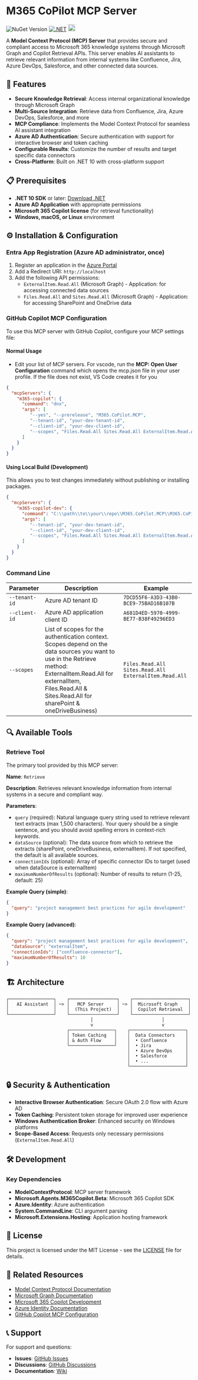 # M365 CoPilot MCP Server

![NuGet Version](https://img.shields.io/nuget/vpre/M365.CoPilot.MCP)
[![.NET](https://img.shields.io/badge/.NET-10.0-purple.svg)](https://dotnet.microsoft.com/)
<img src="https://upload.wikimedia.org/wikipedia/commons/0/0e/Model_Context_Protocol_logo.png" width="19" alt="MCP"/>

A **Model Context Protocol (MCP) Server** that provides secure and compliant access to Microsoft 365 knowledge systems through Microsoft Graph and Copilot Retrieval APIs. This server enables AI assistants to retrieve relevant information from internal systems like Confluence, Jira, Azure DevOps, Salesforce, and other connected data sources.

## 🚀 Features

- **Secure Knowledge Retrieval**: Access internal organizational knowledge through Microsoft Graph
- **Multi-Source Integration**: Retrieve data from Confluence, Jira, Azure DevOps, Salesforce, and more
- **MCP Compliance**: Implements the Model Context Protocol for seamless AI assistant integration
- **Azure AD Authentication**: Secure authentication with support for interactive browser and token caching
- **Configurable Results**: Customize the number of results and target specific data connectors
- **Cross-Platform**: Built on .NET 10 with cross-platform support

## 📋 Prerequisites

- **.NET 10 SDK** or later: [Download .NET](https://dotnet.microsoft.com/en-us/download)
- **Azure AD Application** with appropriate permissions
- **Microsoft 365 Copilot license** (for retrieval functionality)
- **Windows, macOS, or Linux** environment

## ⚙️ Installation & Configuration

### Entra App Registration (Azure AD administrator, once)

1. Register an application in the [Azure Portal](https://portal.azure.com/)
2. Add a Redirect URI: `http://localhost`
3. Add the following API permissions:
   - `ExternalItem.Read.All` (Microsoft Graph) - Application: for accessing connected data sources
   - `Files.Read.All` and `Sites.Read.All` (Microsoft Graph) - Application: for accessing SharePoint and OneDrive data

### GitHub Copilot MCP Configuration

To use this MCP server with GitHub Copilot, configure your MCP settings file:

#### Normal Usage

- Edit your list of MCP servers. For vscode, run the **MCP: Open User Configuration** command which opens the mcp.json file in your user profile. If the file does not exist, VS Code creates it for you

```json
{
  "mcpServers": {
    "m365-copilot": {
      "command": "dnx",
      "args": [
         "--yes", "--prerelease", "M365.CoPilot.MCP",
         "--tenant-id", "your-dev-tenant-id",
         "--client-id", "your-dev-client-id",
         "--scopes", "Files.Read.All Sites.Read.All ExternalItem.Read.All"
      ]
    }
  }
}
```

#### Using Local Build (Development)
This allows you to test changes immediately without publishing or installing packages.
```json
{
  "mcpServers": {
    "m365-copilot-dev": {
      "command": "C:\\path\\to\\your\\repo\\M365.CoPilot.MCP\\M365.CoPilot.MCP\\bin\\Debug\\net10.0\\M365.CoPilot.MCP.exe",
      "args": [
         "--tenant-id", "your-dev-tenant-id",
         "--client-id", "your-dev-client-id",
         "--scopes", "Files.Read.All Sites.Read.All ExternalItem.Read.All"
      ]
    }
  }
}
```

### Command Line

| Parameter | Description | Example |
|-----------|-------------|---------------|
| `--tenant-id` | Azure AD tenant ID | `7DCD55F6-A3D3-43B0-BCE9-75BAD16B107B` |
| `--client-id` | Azure AD application client ID | `A681D4ED-5970-4999-BE77-B38F49296ED3` |
| `--scopes` | List of scopes for the authentication context. Scopes depend on the data sources you want to use in the Retrieve method: ExternalItem.Read.All for externalItem, Files.Read.All & Sites.Read.All for sharePoint & oneDriveBusiness) | `Files.Read.All Sites.Read.All ExternalItem.Read.All` |

## 🔍 Available Tools

### Retrieve Tool

The primary tool provided by this MCP server:

**Name**: `Retrieve`

**Description**: Retrieves relevant knowledge information from internal systems in a secure and compliant way.

**Parameters**:
- `query` (required): Natural language query string used to retrieve relevant text extracts (max 1,500 characters). Your query should be a single sentence, and you should avoid spelling errors in context-rich keywords.
- `dataSource` (optional): The data source from which to retrieve the extracts (sharePoint, oneDriveBusiness, externalItem). If not specified, the default is all available sources.
- `connectionIds` (optional): Array of specific connector IDs to target (used when dataSource is externalItem)
- `maximumNumberOfResults` (optional): Number of results to return (1-25, default: 25)

**Example Query (simple)**:
```json
{
  "query": "project management best practices for agile development"
}
```

**Example Query (advanced)**:
```json
{
  "query": "project management best practices for agile development",
  "dataSource": "externalItem",
  "connectionIds": ["confluence-connector"],
  "maximumNumberOfResults": 10
}
```

## 🏗️ Architecture

```
┌─────────────────┐    ┌──────────────────┐    ┌─────────────────────┐
│   AI Assistant  │ ─> │   MCP Server     │ ─> │  Microsoft Graph    │
│                 │    │  (This Project)  │    │  Copilot Retrieval  │
└─────────────────┘    └──────────────────┘    └─────────────────────┘
                                │                          │
                                v                          v
                       ┌─────────────────┐    ┌─────────────────────┐
                       │ Token Caching   │    │  Data Connectors    │
                       │ & Auth Flow     │    │  • Confluence       │
                       └─────────────────┘    │  • Jira             │
                                              │  • Azure DevOps     │
                                              │  • Salesforce       │
                                              │  • ...              │
                                              └─────────────────────┘
```

## 🔒 Security & Authentication

- **Interactive Browser Authentication**: Secure OAuth 2.0 flow with Azure AD
- **Token Caching**: Persistent token storage for improved user experience
- **Windows Authentication Broker**: Enhanced security on Windows platforms
- **Scope-Based Access**: Requests only necessary permissions (`ExternalItem.Read.All`)

## 🛠️ Development

### Key Dependencies

- **ModelContextProtocol**: MCP server framework
- **Microsoft.Agents.M365Copilot.Beta**: Microsoft 365 Copilot SDK
- **Azure.Identity**: Azure authentication
- **System.CommandLine**: CLI argument parsing
- **Microsoft.Extensions.Hosting**: Application hosting framework

## 📄 License

This project is licensed under the MIT License - see the [LICENSE](LICENSE) file for details.

## 🔗 Related Resources

- [Model Context Protocol Documentation](https://modelcontextprotocol.io/)
- [Microsoft Graph Documentation](https://docs.microsoft.com/en-us/graph/)
- [Microsoft 365 Copilot Development](https://docs.microsoft.com/en-us/copilot/)
- [Azure Identity Documentation](https://docs.microsoft.com/en-us/dotnet/api/azure.identity)
- [GitHub Copilot MCP Configuration](https://docs.github.com/en/copilot)

## 📞 Support

For support and questions:

- **Issues**: [GitHub Issues](https://github.com/your-org/Microsoft.Graph.MCP/issues)
- **Discussions**: [GitHub Discussions](https://github.com/your-org/Microsoft.Graph.MCP/discussions)
- **Documentation**: [Wiki](https://github.com/your-org/Microsoft.Graph.MCP/wiki)
